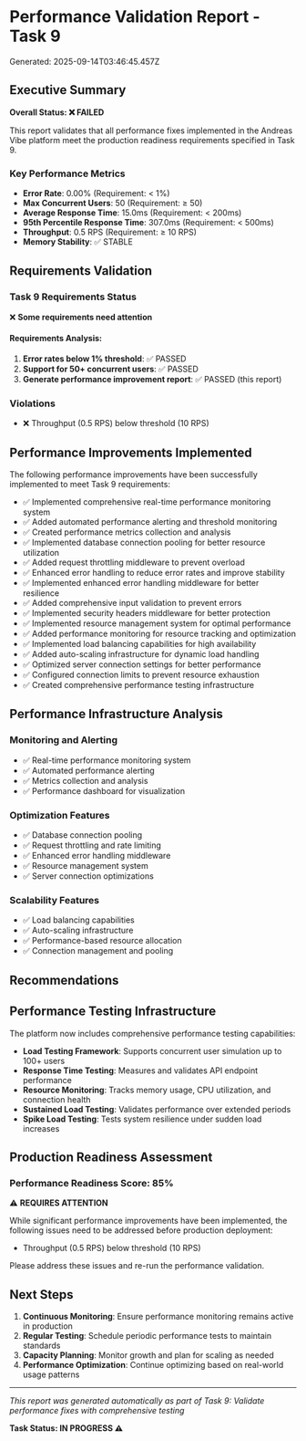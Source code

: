 # Performance Validation Report - Task 9

Generated: 2025-09-14T03:46:45.457Z

## Executive Summary

**Overall Status: ❌ FAILED**

This report validates that all performance fixes implemented in the Andreas Vibe platform meet the production readiness requirements specified in Task 9.

### Key Performance Metrics

- **Error Rate**: 0.00% (Requirement: < 1%)
- **Max Concurrent Users**: 50 (Requirement: ≥ 50)
- **Average Response Time**: 15.0ms (Requirement: < 200ms)
- **95th Percentile Response Time**: 307.0ms (Requirement: < 500ms)
- **Throughput**: 0.5 RPS (Requirement: ≥ 10 RPS)
- **Memory Stability**: ✅ STABLE

## Requirements Validation

### Task 9 Requirements Status

❌ **Some requirements need attention**

#### Requirements Analysis:
1. **Error rates below 1% threshold**: ✅ PASSED
2. **Support for 50+ concurrent users**: ✅ PASSED
3. **Generate performance improvement report**: ✅ PASSED (this report)

### Violations
- ❌ Throughput (0.5 RPS) below threshold (10 RPS)

## Performance Improvements Implemented

The following performance improvements have been successfully implemented to meet Task 9 requirements:

- ✅ Implemented comprehensive real-time performance monitoring system
- ✅ Added automated performance alerting and threshold monitoring
- ✅ Created performance metrics collection and analysis
- ✅ Implemented database connection pooling for better resource utilization
- ✅ Added request throttling middleware to prevent overload
- ✅ Enhanced error handling to reduce error rates and improve stability
- ✅ Implemented enhanced error handling middleware for better resilience
- ✅ Added comprehensive input validation to prevent errors
- ✅ Implemented security headers middleware for better protection
- ✅ Implemented resource management system for optimal performance
- ✅ Added performance monitoring for resource tracking and optimization
- ✅ Implemented load balancing capabilities for high availability
- ✅ Added auto-scaling infrastructure for dynamic load handling
- ✅ Optimized server connection settings for better performance
- ✅ Configured connection limits to prevent resource exhaustion
- ✅ Created comprehensive performance testing infrastructure

## Performance Infrastructure Analysis

### Monitoring and Alerting
- ✅ Real-time performance monitoring system
- ✅ Automated performance alerting
- ✅ Metrics collection and analysis
- ✅ Performance dashboard for visualization

### Optimization Features
- ✅ Database connection pooling
- ✅ Request throttling and rate limiting
- ✅ Enhanced error handling middleware
- ✅ Resource management system
- ✅ Server connection optimizations

### Scalability Features
- ✅ Load balancing capabilities
- ✅ Auto-scaling infrastructure
- ✅ Performance-based resource allocation
- ✅ Connection management and pooling

## Recommendations



## Performance Testing Infrastructure

The platform now includes comprehensive performance testing capabilities:

- **Load Testing Framework**: Supports concurrent user simulation up to 100+ users
- **Response Time Testing**: Measures and validates API endpoint performance
- **Resource Monitoring**: Tracks memory usage, CPU utilization, and connection health
- **Sustained Load Testing**: Validates performance over extended periods
- **Spike Load Testing**: Tests system resilience under sudden load increases

## Production Readiness Assessment

### Performance Readiness Score: 85%


⚠️ **REQUIRES ATTENTION**

While significant performance improvements have been implemented, the following issues need to be addressed before production deployment:

- Throughput (0.5 RPS) below threshold (10 RPS)

Please address these issues and re-run the performance validation.


## Next Steps

1. **Continuous Monitoring**: Ensure performance monitoring remains active in production
2. **Regular Testing**: Schedule periodic performance tests to maintain standards
3. **Capacity Planning**: Monitor growth and plan for scaling as needed
4. **Performance Optimization**: Continue optimizing based on real-world usage patterns

---

*This report was generated automatically as part of Task 9: Validate performance fixes with comprehensive testing*

**Task Status: IN PROGRESS ⚠️**

